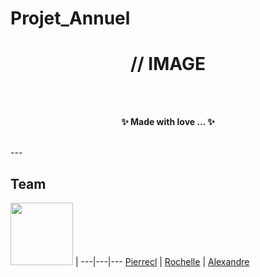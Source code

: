 # Projet_Annuel

<h1 align="center">
  // IMAGE
</h1>

<br>
<br>

<p align="center">
	<b>✨ Made with love ... ✨</b>
</p>

<br>
---

<br>

## Team

<img width="100" src="https://rawgit.com/lpdw/eatDelivery/master/temp/pierrecl.png"> |
---|---|---
[Pierrecl](https://github.com/pierrecl) | [Rochelle](https://github.com/) | [Alexandre](https://github.com/) 
